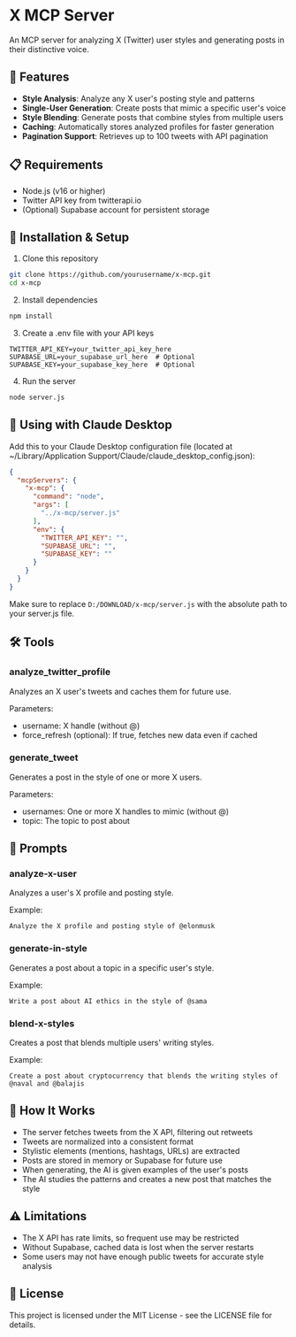 # X MCP Server

An MCP server for analyzing X (Twitter) user styles and generating posts in their distinctive voice.

## 🚀 Features

- **Style Analysis**: Analyze any X user's posting style and patterns
- **Single-User Generation**: Create posts that mimic a specific user's voice
- **Style Blending**: Generate posts that combine styles from multiple users
- **Caching**: Automatically stores analyzed profiles for faster generation
- **Pagination Support**: Retrieves up to 100 tweets with API pagination

## 📋 Requirements

- Node.js (v16 or higher)
- Twitter API key from twitterapi.io
- (Optional) Supabase account for persistent storage

## 🔧 Installation & Setup

1. Clone this repository

```bash
git clone https://github.com/yourusername/x-mcp.git
cd x-mcp
```

2. Install dependencies

```bash
npm install
```

3. Create a .env file with your API keys

```
TWITTER_API_KEY=your_twitter_api_key_here
SUPABASE_URL=your_supabase_url_here  # Optional
SUPABASE_KEY=your_supabase_key_here  # Optional
```

4. Run the server

```bash
node server.js
```

## 🔌 Using with Claude Desktop

Add this to your Claude Desktop configuration file (located at ~/Library/Application Support/Claude/claude_desktop_config.json):

```json
{
  "mcpServers": {
    "x-mcp": {
      "command": "node",
      "args": [
        "../x-mcp/server.js"
      ],
      "env": {
        "TWITTER_API_KEY": "",
        "SUPABASE_URL": "",
        "SUPABASE_KEY": ""
      }
    }
  }
}
```

Make sure to replace `D:/DOWNLOAD/x-mcp/server.js` with the absolute path to your server.js file.

## 🛠️ Tools

### analyze_twitter_profile

Analyzes an X user's tweets and caches them for future use.

Parameters:
- username: X handle (without @)
- force_refresh (optional): If true, fetches new data even if cached

### generate_tweet

Generates a post in the style of one or more X users.

Parameters:
- usernames: One or more X handles to mimic (without @)
- topic: The topic to post about

## 📝 Prompts

### analyze-x-user

Analyzes a user's X profile and posting style.

Example:
```
Analyze the X profile and posting style of @elonmusk
```

### generate-in-style

Generates a post about a topic in a specific user's style.

Example:
```
Write a post about AI ethics in the style of @sama
```

### blend-x-styles

Creates a post that blends multiple users' writing styles.

Example:
```
Create a post about cryptocurrency that blends the writing styles of @naval and @balajis
```

## 🧠 How It Works

- The server fetches tweets from the X API, filtering out retweets
- Tweets are normalized into a consistent format
- Stylistic elements (mentions, hashtags, URLs) are extracted
- Posts are stored in memory or Supabase for future use
- When generating, the AI is given examples of the user's posts
- The AI studies the patterns and creates a new post that matches the style

## ⚠️ Limitations

- The X API has rate limits, so frequent use may be restricted
- Without Supabase, cached data is lost when the server restarts
- Some users may not have enough public tweets for accurate style analysis

## 📄 License

This project is licensed under the MIT License - see the LICENSE file for details.
